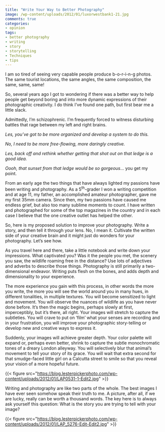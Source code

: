 ```yaml
---
title: "Write Your Way to Better Photography"
image: /wp-content/uploads/2012/01/luxorwestbank1-21.jpg
comments: true
categories:
- opinion
tags:
- better photography
- writing
- story
- storytelling
- Techniques
- tips
---
```

I am so tired of seeing very capable people produce b-o-r-i-n-g photos. The same tourist locations, the same angles, the same composition, the same, same, same!

So, several years ago I got to wondering if there was a better way to help people get beyond boring and into more dynamic expressions of their photographic creativity. I do think I’ve found one path, but first bear me a little slack.

Admittedly, I’m schizophrenic. I’m frequently forced to witness disturbing battles that rage between my left and right brains.

<em>Les, you’ve got to be more organized and develop a system to do this. </em>

<em>No, I need to be more free-flowing, more daringly creative.</em>

<em>Les, back off and rethink whether getting that shot out on that ledge is a good idea. </em>

<em>Oooh, that sunset from that ledge would be so gorgeous</em>… you get my point.

From an early age the two things that have always lighted my passions have been writing and photography. As a 5<sup>th</sup>-grader I won a writing competition and at age 11, my father, an accomplished amateur photographer, gave me my first 35mm camera. Since then, my two passions have caused me endless grief, but also too many sublime moments to count. I have written and photographed for some of the top magazines in the country and in each case I believe that the one creative outlet has helped the other.

So, here is my proposed solution to improve your photography. Write a story, and then tell it through your lens. No, I mean it. Cultivate the written side of your creative brain and it might just do wonders for your photography. Let’s see how.

As you travel here and there, take a little notebook and write down your impressions. What captivated you? Was it the people you met, the scenery you saw, the wildlife roaming free in the distance? Use lots of adjectives and adverbs to describe those things. Photography is still primarily a two-dimensional endeavor. Writing puts flesh on the bones, and adds depth and dimensionality to your experience.

The more experience you gain with this process, in other words the more you write, the more you will see the world around you in many hues, in different tonalities, in multiple textures. You will become sensitized to light and movement. You will observe the nuances of wildlife as you have never done before. It’s then the magic begins, perhaps slowly at first, imperceptibly, but it’s there, all right. Your images will stretch to capture the subtleties. You will crave to put on ‘film’ what your senses are recording and in your frustration, you will improve your photographic story-telling or develop new and creative ways to express it.

Suddenly, your images will achieve greater depth. Your color palette will expand or, perhaps even better, shrink to capture the subtle monochromatic tones of a dreary London alleyway. You will selectively blur that animal’s movement to tell your story of its grace. You will wait that extra second for that smudge-faced little girl on a Calcutta street to smile so that you reveal your vision of a more hopeful future.

{{< figure src="https://blog.lesterpickerphoto.com/wp-content/uploads/2012/01/LAP0531-1-Edit2.jpg" >}}

Writing and photography are like two parts of the whole. The best images I have ever seen somehow speak their truth to me. A picture, after all, if we are lucky, really can be worth a thousand words. The key here is to always ask yourself this question: What is the story you are trying to tell with your image?

{{< figure src="https://blog.lesterpickerphoto.com/wp-content/uploads/2012/01/LAP_5276-Edit-Edit2.jpg" >}}

